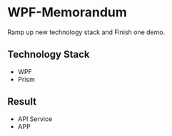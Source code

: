 # WPF-Memorandum
Ramp up new technology stack and Finish one demo.
## Technology Stack
- WPF
- Prism
## Result
- API Service
- APP
